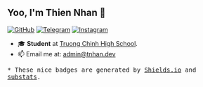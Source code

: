 ## Yoo, I'm Thien Nhan 👋

[![GitHub](https://img.shields.io/badge/dynamic/json?url=https%3A%2F%2Fapi.swo.moe%2Fstats%2Fgithub%2Ftnhanx&query=count&color=181717&label=GitHub&labelColor=282c34&logo=github&suffix=+follows&cacheSeconds=3600)](https://github.com/tnhanx)
[![Telegram](https://img.shields.io/badge/dynamic/json?url=https%3A%2F%2Fapi.swo.moe%2Fstats%2Ftelegram%2Ftnhantl&query=count&color=2CA5E0&label=Telegram&labelColor=282c34&logo=telegram&suffix=+members&cacheSeconds=3600)](https://t.me/tnhantl)
[![Instagram](https://img.shields.io/badge/dynamic/json?url=https%3A%2F%2Fapi.swo.moe%2Fstats%2Finstagram%2Ftnhantl&query=count&color=282c34&label=Instagram&labelColor=d7417b&logo=instagram&logoColor=ffffff&suffix=+follows&cacheSeconds=3600)](https://instagram.com/tnhantl)


- 🎓 **Student** at [Truong Chinh High School](https://thpttruongchinh.hcm.edu.vn).
- 📫 Email me at: [admin@tnhan.dev](mailto:admin@tnhan.dev)

<samp>* These nice badges are generated by <a href="https://shields.io/">Shields.io</a> and <a href="https://github.com/spencerwooo/substats">substats</a>.</samp>
